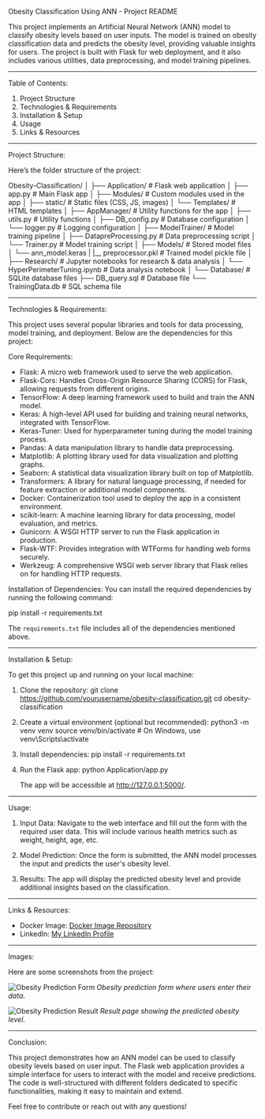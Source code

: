 Obesity Classification Using ANN - Project README

This project implements an Artificial Neural Network (ANN) model to classify obesity levels based on user inputs. The model is trained on obesity classification data and predicts the obesity level, providing valuable insights for users. The project is built with Flask for web deployment, and it also includes various utilities, data preprocessing, and model training pipelines.

---

Table of Contents:
1. Project Structure
2. Technologies & Requirements
3. Installation & Setup
4. Usage
5. Links & Resources

---

Project Structure:

Here’s the folder structure of the project:

Obesity-Classification/
│
├── Application/                  # Flask web application
│   ├── app.py                     # Main Flask app
│   ├── Modules/                   # Custom modules used in the app
│   ├── static/                    # Static files (CSS, JS, images)
│   └── Templates/                 # HTML templates
│
├── AppManager/                  # Utility functions for the app
│   ├── utils.py                  # Utility functions
│   ├── DB_config.py              # Database configuration
│   └── logger.py                 # Logging configuration
│
├── ModelTrainer/                # Model training pipeline
│   ├── DatapreProcessing.py      # Data preprocessing script
│   └── Trainer.py                # Model training script
│
├── Models/                       # Stored model files
│   └── ann_model.keras 
|   |__ preprocessor.pkl          # Trained model pickle file
│
├── Research/                                 # Jupyter notebooks for research & data analysis
│   └── HyperPerimeterTuning.ipynb            # Data analysis notebook
│
└── Database/                      # SQLite database files
    ├── DB_query.sql               # Database file
    └── TrainingData.db            # SQL schema file

---

Technologies & Requirements:

This project uses several popular libraries and tools for data processing, model training, and deployment. Below are the dependencies for this project:

Core Requirements:
- Flask: A micro web framework used to serve the web application.
- Flask-Cors: Handles Cross-Origin Resource Sharing (CORS) for Flask, allowing requests from different origins.
- TensorFlow: A deep learning framework used to build and train the ANN model.
- Keras: A high-level API used for building and training neural networks, integrated with TensorFlow.
- Keras-Tuner: Used for hyperparameter tuning during the model training process.
- Pandas: A data manipulation library to handle data preprocessing.
- Matplotlib: A plotting library used for data visualization and plotting graphs.
- Seaborn: A statistical data visualization library built on top of Matplotlib.
- Transformers: A library for natural language processing, if needed for feature extraction or additional model components.
- Docker: Containerization tool used to deploy the app in a consistent environment.
- scikit-learn: A machine learning library for data processing, model evaluation, and metrics.
- Gunicorn: A WSGI HTTP server to run the Flask application in production.
- Flask-WTF: Provides integration with WTForms for handling web forms securely.
- Werkzeug: A comprehensive WSGI web server library that Flask relies on for handling HTTP requests.

Installation of Dependencies:
You can install the required dependencies by running the following command:

pip install -r requirements.txt

The `requirements.txt` file includes all of the dependencies mentioned above.

---

Installation & Setup:

To get this project up and running on your local machine:

1. Clone the repository:
    git clone https://github.com/yourusername/obesity-classification.git
    cd obesity-classification

2. Create a virtual environment (optional but recommended):
    python3 -m venv venv
    source venv/bin/activate  # On Windows, use venv\Scripts\activate

3. Install dependencies:
    pip install -r requirements.txt

4. Run the Flask app:
    python Application/app.py

    The app will be accessible at http://127.0.0.1:5000/.

---

Usage:

1. Input Data: 
   Navigate to the web interface and fill out the form with the required user data. This will include various health metrics such as weight, height, age, etc.
   
2. Model Prediction:
   Once the form is submitted, the ANN model processes the input and predicts the user's obesity level.

3. Results: 
   The app will display the predicted obesity level and provide additional insights based on the classification.

---

Links & Resources:

- Docker Image: [Docker Image Repository](https://hub.docker.com/repository/docker/yourusername/obesity-classification)
- LinkedIn: [My LinkedIn Profile](https://www.linkedin.com/in/your-profile)

---

Images:

Here are some screenshots from the project:

![Obesity Prediction Form](images/obesity-form.png)
*Obesity prediction form where users enter their data.*

![Obesity Prediction Result](images/prediction-result.png)
*Result page showing the predicted obesity level.*

---

Conclusion:

This project demonstrates how an ANN model can be used to classify obesity levels based on user input. The Flask web application provides a simple interface for users to interact with the model and receive predictions. The code is well-structured with different folders dedicated to specific functionalities, making it easy to maintain and extend.

Feel free to contribute or reach out with any questions!
